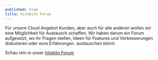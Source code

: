 ```yaml
---
published: true
title: hitobito Forum
---
```



F&uuml;r unsere Cloud Angebot Kunden, aber auch f&uuml;r alle anderen wollen wir eine M&ouml;glichkeit f&uuml;r Austausch schaffen. Wir haben darum ein Forum aufgesetzt, wo ihr Fragen stellen, Ideen f&uuml;r Features und Verbesserungen diskutieren oder eure Erfahrungen &nbsp;austauschen k&ouml;nnt.

Schau rein in unser [hitobito Forum](https://hitobito.discoursehosting.net)